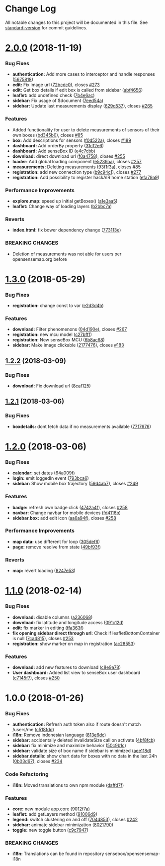 # Change Log

All notable changes to this project will be documented in this file. See [standard-version](https://github.com/conventional-changelog/standard-version) for commit guidelines.

<a name="2.0.0"></a>
# [2.0.0](https://github.com/sensebox/openSenseMap/compare/v1.3.0...v2.0.0) (2018-11-19)


### Bug Fixes

* **authentication:** Add more cases to interceptor and handle responses ([5675818](https://github.com/sensebox/openSenseMap/commit/5675818))
* **edit:** Fix image url ([72bcdc0](https://github.com/sensebox/openSenseMap/commit/72bcdc0)), closes [#273](https://github.com/sensebox/openSenseMap/issues/273)
* **edit:** Get box details if edit box is called from sidebar ([abf4656](https://github.com/sensebox/openSenseMap/commit/abf4656))
* **leaflet:** add undefined check ([7b4e6ac](https://github.com/sensebox/openSenseMap/commit/7b4e6ac))
* **sidebar:** Fix usage of $document ([7eed54a](https://github.com/sensebox/openSenseMap/commit/7eed54a))
* **sidebar:** Update last measurements display ([629d537](https://github.com/sensebox/openSenseMap/commit/629d537)), closes [#265](https://github.com/sensebox/openSenseMap/issues/265)


### Features

* Added functionality for user to delete measurements of sensors of their own boxes ([bd345b0](https://github.com/sensebox/openSenseMap/commit/bd345b0)), closes [#85](https://github.com/sensebox/openSenseMap/issues/85)
* **box:** Add descriptions for sensors ([f0d522a](https://github.com/sensebox/openSenseMap/commit/f0d522a)), closes [#189](https://github.com/sensebox/openSenseMap/issues/189)
* **dashboard:** Add orderBy property ([31c12e6](https://github.com/sensebox/openSenseMap/commit/31c12e6))
* **dashboard:** Add senseBox ID ([e4c7cbb](https://github.com/sensebox/openSenseMap/commit/e4c7cbb))
* **download:** direct download url ([f0a4758](https://github.com/sensebox/openSenseMap/commit/f0a4758)), closes [#255](https://github.com/sensebox/openSenseMap/issues/255)
* **loader:** Add global loading component ([e5239aa](https://github.com/sensebox/openSenseMap/commit/e5239aa)), closes [#257](https://github.com/sensebox/openSenseMap/issues/257)
* **measurements:** Deleting measurements ([93f1f3a](https://github.com/sensebox/openSenseMap/commit/93f1f3a)), closes [#85](https://github.com/sensebox/openSenseMap/issues/85)
* **registration:** add new connection type ([b9c94c1](https://github.com/sensebox/openSenseMap/commit/b9c94c1)), closes [#277](https://github.com/sensebox/openSenseMap/issues/277)
* **registration:** Add possibility to register hackAIR home station ([efa79a9](https://github.com/sensebox/openSenseMap/commit/efa79a9))


### Performance Improvements

* **explore.map:** speed up initial getBoxes() ([a1e3aa5](https://github.com/sensebox/openSenseMap/commit/a1e3aa5))
* **leaflet:** Change way of loading layers ([b2bbc7a](https://github.com/sensebox/openSenseMap/commit/b2bbc7a))


### Reverts

* **index.html:** fix bower dependency change ([773113e](https://github.com/sensebox/openSenseMap/commit/773113e))


### BREAKING CHANGES

* Deletion of measurements was not able for users per opensensemap.org before



<a name="1.3.0"></a>
# [1.3.0](https://github.com/sensebox/openSenseMap/compare/v1.2.2...v1.3.0) (2018-05-29)


### Bug Fixes

* **registration:** change const to var ([e2d3d4b](https://github.com/sensebox/openSenseMap/commit/e2d3d4b))


### Features

* **download:** Filter phenomenons ([04d190e](https://github.com/sensebox/openSenseMap/commit/04d190e)), closes [#267](https://github.com/sensebox/openSenseMap/issues/267)
* **registration:** new mcu model ([c27bff1](https://github.com/sensebox/openSenseMap/commit/c27bff1))
* **registration:** New senseBox MCU ([6b8ac68](https://github.com/sensebox/openSenseMap/commit/6b8ac68))
* **sidebar:** Make image clickable ([2177476](https://github.com/sensebox/openSenseMap/commit/2177476)), closes [#183](https://github.com/sensebox/openSenseMap/issues/183)



<a name="1.2.2"></a>
## [1.2.2](https://github.com/sensebox/openSenseMap/compare/v1.2.1...v1.2.2) (2018-03-09)


### Bug Fixes

* **download:** Fix download url ([8caf125](https://github.com/sensebox/openSenseMap/commit/8caf125))



<a name="1.2.1"></a>
## [1.2.1](https://github.com/sensebox/openSenseMap/compare/v1.2.0...v1.2.1) (2018-03-06)


### Bug Fixes

* **boxdetails:** dont fetch data if no measurements available ([7717676](https://github.com/sensebox/openSenseMap/commit/7717676))



<a name="1.2.0"></a>
# [1.2.0](https://github.com/sensebox/openSenseMap/compare/v1.1.0...v1.2.0) (2018-03-06)


### Bug Fixes

* **calendar:** set dates ([64a009f](https://github.com/sensebox/openSenseMap/commit/64a009f))
* **login:** emit loggedIn event ([793bca6](https://github.com/sensebox/openSenseMap/commit/793bca6))
* **sidebar:** Show mobile box trajectory ([59d4ab7](https://github.com/sensebox/openSenseMap/commit/59d4ab7)), closes [#249](https://github.com/sensebox/openSenseMap/issues/249)


### Features

* **badge:** refresh own badge click ([4742a4f](https://github.com/sensebox/openSenseMap/commit/4742a4f)), closes [#258](https://github.com/sensebox/openSenseMap/issues/258)
* **navbar:** Change navbar for mobile devices ([fd4116b](https://github.com/sensebox/openSenseMap/commit/fd4116b))
* **sidebar.box:** add edit icon ([aa6a94f](https://github.com/sensebox/openSenseMap/commit/aa6a94f)), closes [#258](https://github.com/sensebox/openSenseMap/issues/258)


### Performance Improvements

* **map data:** use different for loop ([305def6](https://github.com/sensebox/openSenseMap/commit/305def6))
* **page:** remove resolve from state ([49bf93f](https://github.com/sensebox/openSenseMap/commit/49bf93f))


### Reverts

* **map:** revert loading ([8247e53](https://github.com/sensebox/openSenseMap/commit/8247e53))



<a name="1.1.0"></a>
# [1.1.0](https://github.com/sensebox/openSenseMap/compare/v1.0.0...v1.1.0) (2018-02-14)


### Bug Fixes

* **download:** disable columns ([a236068](https://github.com/sensebox/openSenseMap/commit/a236068))
* **download:** fix latitude and longitude access ([091c12d](https://github.com/sensebox/openSenseMap/commit/091c12d))
* **edit:** fix marker in editing ([ffa363f](https://github.com/sensebox/openSenseMap/commit/ffa363f))
* **fix opening sidebar direct through url:** Check if leafletBottomContainer is null ([7ca4815](https://github.com/sensebox/openSenseMap/commit/7ca4815)), closes [#253](https://github.com/sensebox/openSenseMap/issues/253)
* **registration:** show marker on map in registration ([ac28553](https://github.com/sensebox/openSenseMap/commit/ac28553))


### Features

* **download:** add new features to download ([c8e9a78](https://github.com/sensebox/openSenseMap/commit/c8e9a78))
* **User dashboard:** Added list view to senseBox user dashboard ([c7145f7](https://github.com/sensebox/openSenseMap/commit/c7145f7)), closes [#250](https://github.com/sensebox/openSenseMap/issues/250)



<a name="1.0.0"></a>
# 1.0.0 (2018-01-26)


### Bug Fixes

* **authentication:** Refresh auth token also if route doesn't match /users/me ([c518fdd](https://github.com/sensebox/openSenseMap/commit/c518fdd))
* **i18n:** Remove indonesian language ([813e6dc](https://github.com/sensebox/openSenseMap/commit/813e6dc))
* **sidebar:** accidentally deleted invalidateSize call on activate ([4bf8fcb](https://github.com/sensebox/openSenseMap/commit/4bf8fcb))
* **sidebar:** fix minimize and maximize behavior ([50c9b1c](https://github.com/sensebox/openSenseMap/commit/50c9b1c))
* **sidebar:** validate size of box name if sidebar is minimized ([aee118d](https://github.com/sensebox/openSenseMap/commit/aee118d))
* **sidebar.details:** show chart data for boxes with no data in the last 24h ([0b03d67](https://github.com/sensebox/openSenseMap/commit/0b03d67)), closes [#234](https://github.com/sensebox/openSenseMap/issues/234)


### Code Refactoring

* **i18n:** Moved translations to own npm module ([daffd7f](https://github.com/sensebox/openSenseMap/commit/daffd7f))


### Features

* **core:** new module app.core ([9012f7a](https://github.com/sensebox/openSenseMap/commit/9012f7a))
* **leaflet:** add getLayers method ([91006d9](https://github.com/sensebox/openSenseMap/commit/91006d9))
* **legend:** switch clustering on and off ([704d853](https://github.com/sensebox/openSenseMap/commit/704d853)), closes [#242](https://github.com/sensebox/openSenseMap/issues/242)
* **sidebar:** animate sidebar minimization ([8021790](https://github.com/sensebox/openSenseMap/commit/8021790))
* **toggle:** new toggle button ([c9c7947](https://github.com/sensebox/openSenseMap/commit/c9c7947))


### BREAKING CHANGES

* **i18n:** Translations can be found in repository sensebox/opensensemap-i18n
